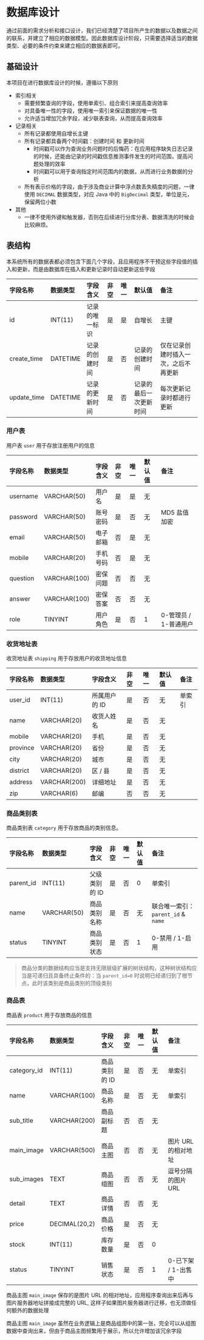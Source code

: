 # 数据库设计

通过前面的需求分析和接口设计，我们已经清楚了项目所产生的数据以及数据之间的联系，并建立了相应的数据模型。因此数据库设计阶段，只需要选择适当的数据类型、必要的条件约束来建立相应的数据表即可。

## 基础设计

本项目在进行数据库设计的时候，遵循以下原则

- 索引相关
  - 需要频繁查询的字段，使用单索引、组合索引来提高查询效率
  - 对具备唯一性的字段，使用唯一索引来保证数据的唯一性
  - 允许适当增加冗余字段，减少联表查询，从而提高查询效率
- 记录相关
  - 所有记录都使用自增长主键
  - 所有记录都具备两个时间戳：创建时间 和 更新时间
    - 时间戳可以作为查询业务问题时的后悔药：在应用程序缺失日志记录的时候，还能由记录的时间戳信息推测事件发生的时间范围，提高问题处理的效率
    - 时间戳可以用于查询指定时间范围内的数据，从而进行业务数据的分析
  - 所有表示价格的字段，由于涉及商业计算中浮点数丢失精度的问题，一律使用 `DECIMAL` 数据类型，对应 Java 中的 `BigDecimal` 类型，单位是元，保留两位小数
- 其他
  - 一律不使用外键和触发器，否则在后续进行分库分表、数据清洗的时候会比较麻烦。

## 表结构

本系统所有的数据表都必须包含下面几个字段，且应用程序不干预这些字段值的插入和更新，而是由数据库在插入和更新记录时自动更新这些字段

| 字段名称     | 数据类型  | 字段含义       | 非空 | 唯一 | 默认值                | 备注                              |
|:------------|:---------|:--------------|:-----|:----|:----------------------|:----------------------------------|
| id          | INT(11)  | 记录的唯一标识 | 是   | 是  | 自增长                | 主键                              |
| create_time | DATETIME | 记录的创建时间 | 是   | 否  | 记录的创建时间         | 仅在记录创建时插入一次，之后不再更新 |
| update_time | DATETIME | 记录的更新时间 | 是   | 否  | 记录的最后一次更新时间 | 每次更新记录时都进行更新            |

### 用户表

用户表 `user` 用于存放注册用户的信息

| 字段名称  | 数据类型      | 字段含义 | 非空 | 唯一 | 默认值 | 备注                 |
|:---------|:-------------|:--------|:-----|:-----|:------|:---------------------|
| username | VARCHAR(50)  | 用户名  | 是   | 是   | 无    |                      |
| password | VARCHAR(50)  | 账号密码 | 是   | 否   | 无    | MD5 盐值加密         |
| email    | VARCHAR(50)  | 电子邮箱 | 否   | 是   | 无    |                      |
| mobile   | VARCHAR(20)  | 手机号码 | 否   | 是   | 无    |                      |
| question | VARCHAR(100) | 密保问题 | 否   | 否   | 无    |                      |
| answer   | VARCHAR(100) | 密保答案 | 否   | 否   | 无    |                      |
| role     | TINYINT      | 用户角色 | 是   | 否   | 1     | 0-管理员 / 1-普通用户 |

### 收货地址表

收货地址表 `shipping` 用于存放用户的收货地址信息

| 字段名称  | 数据类型      | 字段含义      | 非空 | 唯一 | 默认值 | 备注   |
|:---------|:-------------|:-------------|:-----|:-----|:------|:-------|
| user_id  | INT(11)      | 所属用户的 ID | 是   | 否   | 无    | 单索引 |
| name     | VARCHAR(20)  | 收货人姓名    | 是   | 否   | 无    |        |
| mobile   | VARCHAR(20)  | 手机         | 是   | 否   | 无    |        |
| province | VARCHAR(20)  | 省份         | 是   | 否   | 无    |        |
| city     | VARCHAR(20)  | 城市         | 是   | 否   | 无    |        |
| district | VARCHAR(20)  | 区 / 县      | 是   | 否   | 无    |        |
| address  | VARCHAR(200) | 详细地址      | 是   | 否   | 无    |        |
| zip      | VARCHAR(6)   | 邮编         | 否   | 否   | 无    |        |

### 商品类别表

商品类别表 `category` 用于存放商品的类别信息。

| 字段名称   | 数据类型     | 字段含义      | 非空 | 唯一 | 默认值 | 备注                              |
|:----------|:------------|:-------------|:-----|:-----|:------|:----------------------------------|
| parent_id | INT(11)     | 父级类别的 ID | 是   | 否   | 0     | 单索引                            |
| name      | VARCHAR(50) | 商品类别名称  | 是   | 否   | 无    | 联合唯一索引：`parent_id` & `name` |
| status    | TINYINT     | 商品类别状态  | 是   | 否   | 1     | 0-禁用  / 1-启用                  |

> 商品分类的数据结构应当是支持无限层级扩展的树状结构，这种树状结构应当是可递归且具备终止条件的：当 `parent_id=0` 时说明已经递归到了根节点，此时该类别是商品类别的顶级类别

### 商品表

商品表 `product` 用于存放商品的信息

| 字段名称     | 数据类型       | 字段含义      | 非空 | 唯一 | 默认值 | 备注               |
|:------------|:--------------|:-------------|:-----|:-----|:------|:-------------------|
| category_id | INT(11)       | 商品类别的 ID | 是   | 否   | 无    | 单索引             |
| name        | VARCHAR(100)  | 商品名称      | 是   | 否   | 无    | 单索引             |
| sub_title   | VARCHAR(200)  | 商品副标题    | 否   | 否   | 无    |                    |
| main_image  | VARCHAR(500)  | 商品主图      | 否   | 否   | 无    | 图片 URL 的相对地址 |
| sub_images  | TEXT          | 商品组图      | 否   | 否   | 无    | 逗号分隔的图片 URL  |
| detail      | TEXT          | 商品详情      | 否   | 否   | 无    |                    |
| price       | DECIMAL(20,2) | 商品价格      | 是   | 否   | 无    |                    |
| stock       | INT(11)       | 库存数量      | 是   | 否   | 0     |                    |
| status      | TINYINT       | 销售状态      | 是   | 否   | 1     | 0-已下架 / 1-出售中 |

商品主图 `main_image` 保存的是图片 URL 的相对地址，应用程序查询出来后再与图片服务器地址拼接成完整的 URL, 这样子如果图片服务器进行迁移，也无须做任何额外的数据处理

商品主图 `main_image` 虽然在业务逻辑上是商品组图中的第一张，完全可以从组图数据中查询出来，但由于商品主图频繁用于展示，所以允许增加该冗余字段

